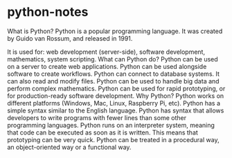 # python-notes
What is Python?
Python is a popular programming language. It was created by Guido van Rossum, and released in 1991.

It is used for:
web development (server-side),
software development,
mathematics,
system scripting.
What can Python do?
 Python can be used on a server to create web applications.
 Python can be used alongside software to create workflows.
 Python can connect to database systems. It can also read and modify files.
 Python can be used to handle big data and perform complex mathematics.
 Python can be used for rapid prototyping, or for production-ready software development.
Why Python?
 Python works on different platforms (Windows, Mac, Linux, Raspberry Pi, etc).
 Python has a simple syntax similar to the English language.
 Python has syntax that allows developers to write programs with fewer lines than some other programming languages.
 Python runs on an interpreter system, meaning that code can be executed as soon as it is written. This means that prototyping can be very quick.
 Python can be treated in a procedural way, an object-oriented way or a functional way.
